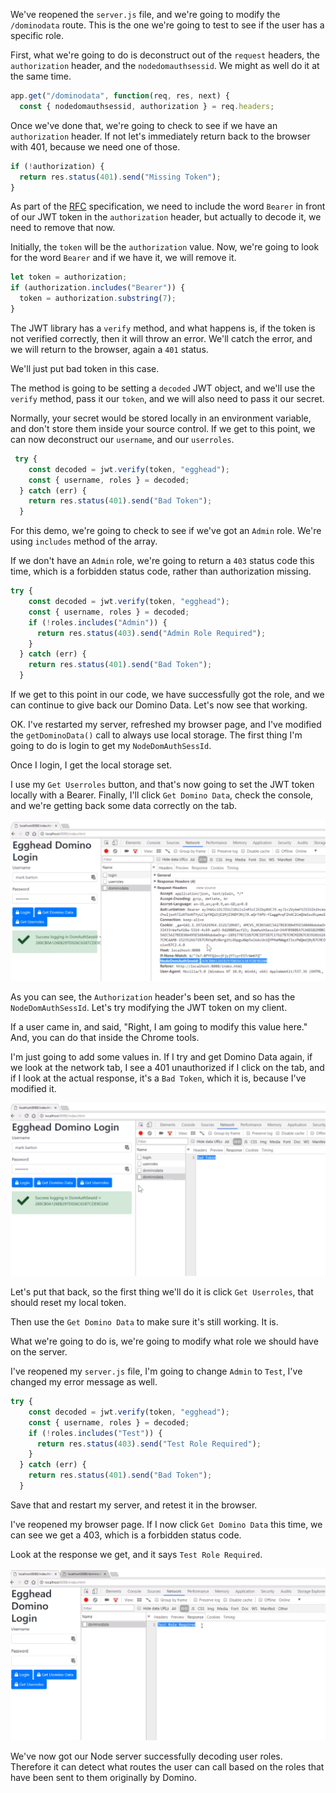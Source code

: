 We've reopened the `server.js` file, and we're going to modify the `/dominodata` route. This is the one we're going to test to see if the user has a specific role.

First, what we're going to do is deconstruct out of the `request` headers, the `authorization` header, and the `nodedomauthsessid`. We might as well do it at the same time.

```javascript
app.get("/dominodata", function(req, res, next) {
  const { nodedomauthsessid, authorization } = req.headers;
```

Once we've done that, we're going to check to see if we have an `authorization` header. If not let's immediately return back to the browser with 401, because we need one of those.

```javascript
if (!authorization) {
  return res.status(401).send("Missing Token");
}
```

As part of the [RFC](https://tools.ietf.org/html/rfc6750) specification, we need to include the word `Bearer` in front of our JWT token in the `authorization` header, but actually to decode it, we need to remove that now.

Initially, the `token` will be the `authorization` value. Now, we're going to look for the word `Bearer` and if we have it, we will remove it.

```javascript
let token = authorization;
if (authorization.includes("Bearer")) {
  token = authorization.substring(7);
}
```

The JWT library has a `verify` method, and what happens is, if the token is not verified correctly, then it will throw an error. We'll catch the error, and we will return to the browser, again a `401` status.

We'll just put bad token in this case. 

The method is going to be setting a `decoded` JWT object, and we'll use the `verify` method, pass it our `token`, and we will also need to pass it our secret.

Normally, your secret would be stored locally in an environment variable, and don't store them inside your source control. If we get to this point, we can now deconstruct our `username`, and our `userroles`.

```javascript
 try {
    const decoded = jwt.verify(token, "egghead");
    const { username, roles } = decoded;
  } catch (err) {
    return res.status(401).send("Bad Token");
  }
```

For this demo, we're going to check to see if we've got an `Admin` role. We're using `includes` method of the array. 

If we don't have an `Admin` role, we're going to return a `403` status code this time, which is a forbidden status code, rather than authorization missing.

```javascript
try {
    const decoded = jwt.verify(token, "egghead");
    const { username, roles } = decoded;
    if (!roles.includes("Admin")) {
      return res.status(403).send("Admin Role Required");
    }
  } catch (err) {
    return res.status(401).send("Bad Token");
  }
```

If we get to this point in our code, we have successfully got the role, and we can continue to give back our Domino Data. Let's now see that working.

OK. I've restarted my server, refreshed my browser page, and I've modified the `getDominoData()` call to always use local storage. The first thing I'm going to do is login to get my `NodeDomAuthSessId`.

Once I login, I get the local storage set. 

I use my `Get Userroles` button, and that's now going to set the JWT token locally with a Bearer. Finally, I'll click `Get Domino Data`, check the console, and we're getting back some data correctly on the tab.

![HTTP Headers](../images/express-decode-and-verify-jwt-in-express-headers.png)

As you can see, the `Authorization` header's been set, and so has the `NodeDomAuthSessId`. Let's try modifying the JWT token on my client.

If a user came in, and said, "Right, I am going to modify this value here." And, you can do that inside the Chrome tools.

I'm just going to add some values in. If I try and get Domino Data again, if we look at the network tab, I see a 401 unauthorized if I click on the tab, and if I look at the actual response, it's a `Bad Token`, which it is, because I've modified it.

![Bad Token](../images/express-decode-and-verify-jwt-in-express-headers-bad-token.png)

Let's put that back, so the first thing we'll do it is click `Get Userroles`, that should reset my local token. 

Then use the `Get Domino Data` to make sure it's still working. It is.

What we're going to do is, we're going to modify what role we should have on the server. 

I've reopened my `server.js` file, I'm going to change `Admin` to `Test`, I've changed my error message as well. 

```javascript
try {
    const decoded = jwt.verify(token, "egghead");
    const { username, roles } = decoded;
    if (!roles.includes("Test")) {
      return res.status(403).send("Test Role Required");
    }
  } catch (err) {
    return res.status(401).send("Bad Token");
  }
```

Save that and restart my server, and retest it in the browser.

I've reopened my browser page. If I now click `Get Domino Data` this time, we can see we get a 403, which is a forbidden status code. 

Look at the response we get, and it says `Test Role Required`.

![Bad Userrole](../images/express-decode-and-verify-jwt-in-express-headers-bad-role.png)

We've now got our Node server successfully decoding user roles. Therefore it can detect what routes the user can call based on the roles that have been sent to them originally by Domino.
